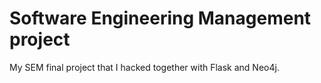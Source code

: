 # Software Engineering Management project

My SEM final project that I hacked together with Flask and Neo4j. 
